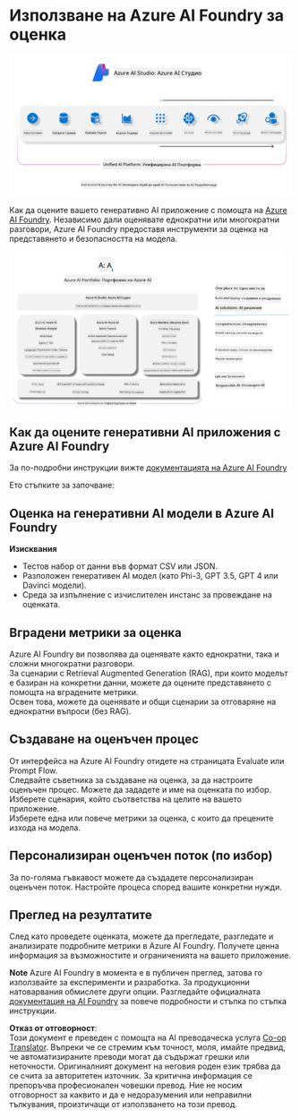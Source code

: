 <!--
CO_OP_TRANSLATOR_METADATA:
{
  "original_hash": "7b4235159486df4000e16b7b46ddfec3",
  "translation_date": "2025-07-16T22:33:54+00:00",
  "source_file": "md/01.Introduction/05/AIFoundry.md",
  "language_code": "bg"
}
-->
# **Използване на Azure AI Foundry за оценка**

![aistudo](../../../../../translated_images/AIFoundry.9e0b513e999a1c5aa227e4c7028b5ff9a6cb712e6613c696705445ee4ca8f35d.bg.png)

Как да оцените вашето генеративно AI приложение с помощта на [Azure AI Foundry](https://ai.azure.com?WT.mc_id=aiml-138114-kinfeylo). Независимо дали оценявате еднократни или многократни разговори, Azure AI Foundry предоставя инструменти за оценка на представянето и безопасността на модела.

![aistudo](../../../../../translated_images/AIPortfolio.69da59a8e1eaa70f2bab1836c11a69fc97e59f1b1b4154ce5e58bc589d278047.bg.png)

## Как да оцените генеративни AI приложения с Azure AI Foundry  
За по-подробни инструкции вижте [документацията на Azure AI Foundry](https://learn.microsoft.com/azure/ai-studio/how-to/evaluate-generative-ai-app?WT.mc_id=aiml-138114-kinfeylo)

Ето стъпките за започване:

## Оценка на генеративни AI модели в Azure AI Foundry

**Изисквания**

- Тестов набор от данни във формат CSV или JSON.  
- Разположен генеративен AI модел (като Phi-3, GPT 3.5, GPT 4 или Davinci модели).  
- Среда за изпълнение с изчислителен инстанс за провеждане на оценката.

## Вградени метрики за оценка

Azure AI Foundry ви позволява да оценявате както еднократни, така и сложни многократни разговори.  
За сценарии с Retrieval Augmented Generation (RAG), при които моделът е базиран на конкретни данни, можете да оцените представянето с помощта на вградените метрики.  
Освен това, можете да оценявате и общи сценарии за отговаряне на еднократни въпроси (без RAG).

## Създаване на оценъчен процес

От интерфейса на Azure AI Foundry отидете на страницата Evaluate или Prompt Flow.  
Следвайте съветника за създаване на оценка, за да настроите оценъчен процес. Можете да зададете и име на оценката по избор.  
Изберете сценария, който съответства на целите на вашето приложение.  
Изберете една или повече метрики за оценка, с които да прецените изхода на модела.

## Персонализиран оценъчен поток (по избор)

За по-голяма гъвкавост можете да създадете персонализиран оценъчен поток. Настройте процеса според вашите конкретни нужди.

## Преглед на резултатите

След като проведете оценката, можете да прегледате, разгледате и анализирате подробните метрики в Azure AI Foundry. Получете ценна информация за възможностите и ограниченията на вашето приложение.

**Note** Azure AI Foundry в момента е в публичен преглед, затова го използвайте за експерименти и разработка. За продукционни натоварвания обмислете други опции. Разгледайте официалната [документация на AI Foundry](https://learn.microsoft.com/azure/ai-studio/?WT.mc_id=aiml-138114-kinfeylo) за повече подробности и стъпка по стъпка инструкции.

**Отказ от отговорност**:  
Този документ е преведен с помощта на AI преводаческа услуга [Co-op Translator](https://github.com/Azure/co-op-translator). Въпреки че се стремим към точност, моля, имайте предвид, че автоматизираните преводи могат да съдържат грешки или неточности. Оригиналният документ на неговия роден език трябва да се счита за авторитетен източник. За критична информация се препоръчва професионален човешки превод. Ние не носим отговорност за каквито и да е недоразумения или неправилни тълкувания, произтичащи от използването на този превод.